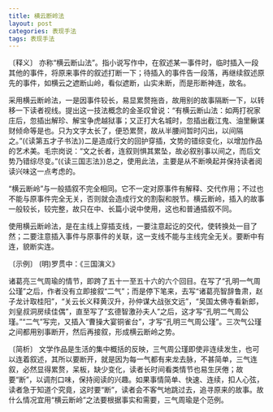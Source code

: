 ```yaml
---
title: 横云断岭法
layout: post
categories: 表现手法
tags: 表现手法
---
```


〔释义〕 亦称“横云断山法”。指小说写作中，在叙述某一事件时，临时插入一段其他的事件，将原来事件的叙述打断一下；待插入的事件告一段落，再继续叙述原先的事件，如横云之遮断山岭，看似遮断，山实未断，而是形断神连，故名。

采用横云断岭法，一是因事件较长，易显累赘拖沓，故用别的故事隔断一下，以转移一下读者视线。提出这一技法概念的金圣叹曾说：“有横云断山法：如两打祝家庄后，忽插出解珍、解宝争虎越狱事；又正打大名城时，忽插出截江鬼、油里鳅谋财倾命等是也。只为文字太长了，便恐累赘，故从半腰间暂时闪出，以间隔之。”(《读第五才子书法》)二是造成行文的回护穿插，文势的错综变化，以增加作品的艺术美。毛宗岗说：“文之长者，连叙则惧其累坠，故必叙别事以间之，而后文势乃错综尽变。”(《读三国志法》)总之，使用此法，主要是从不断唤起并保持读者阅读兴味这一点考虑的。

“横云断岭”与一般插叙不完全相同。它不一定对原事件有解释、交代作用；不过也不能与原事件完全无关，否则就会造成行文的割裂和脱节。横云断岭，插入的故事一般较长，较完整，故只在中、长篇小说中使用，这也和普通插叙不同。

使用横云断岭法，是在主线上穿插支线，一要注意起讫的交代，使转换处一目了然；二要注意插入事件与原事件的关联，这一支线不能与主线完全无关。要断中有连，貌断实连。

〔示例〕 (明)罗贯中：《三国演义》

诸葛亮三气周瑜的情节，即跨了五十一至五十六的六个回目。在写了“孔明一气周公瑾”之后，作者没有立即接叙“二气”；而是停下笔来，去写“诸葛亮智辞鲁肃，赵子龙计取桂阳”，“关云长义释黄汉升，孙仲谋大战张文远”，“吴国太佛寺看新郎，刘皇叔洞房续佳偶”，直至写了“玄德智激孙夫人”之后，这才写“孔明二气周公瑾。”“二气”写完，又插入“曹操大宴铜雀台”，才写“孔明三气周公瑾”。三次气公瑾之间都用别事断开，然后再接叙，形成横云断岭之势。

〔简析〕 文学作品是生活的集中概括的反映，三气周公瑾即使非连续发生，也可以连着叙述，其所以要断开，就是因为每一气都有来龙去脉，不甚简单，三气连叙，必然显得累赘，呆板，缺少变化，读者长时间看类情节也易生厌倦；故要“断”，以调剂口味，保持阅读的兴趣。如果事情简单、快速、连续，扣人心弦，读者急于知道个究竟，这时要“断”，读者会不客气地跳过去，追寻原来的故事。故什么情况宜用“横云断岭”之法要根据事实和需要，三气周瑜是个范例。 